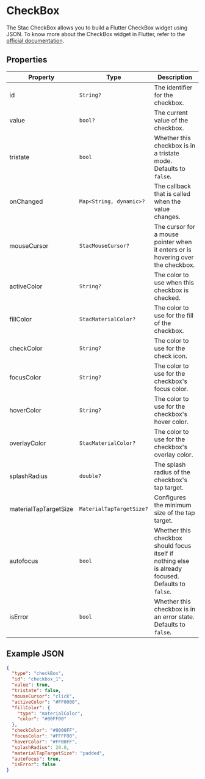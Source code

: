 # CheckBox

The Stac CheckBox allows you to build a Flutter CheckBox widget using JSON.
To know more about the CheckBox widget in Flutter, refer to the [official documentation](https://api.flutter.dev/flutter/material/Checkbox-class.html).

## Properties

| Property              | Type                     | Description                                                                                        |
|-----------------------|--------------------------|----------------------------------------------------------------------------------------------------|
| id                    | `String?`                | The identifier for the checkbox.                                                                   |
| value                 | `bool?`                  | The current value of the checkbox.                                                                 |
| tristate              | `bool`                   | Whether this checkbox is in a tristate mode. Defaults to `false`.                                  |
| onChanged             | `Map<String, dynamic>?`  | The callback that is called when the value changes.                                                |
| mouseCursor           | `StacMouseCursor?`      | The cursor for a mouse pointer when it enters or is hovering over the checkbox.                    |
| activeColor           | `String?`                | The color to use when this checkbox is checked.                                                    |
| fillColor             | `StacMaterialColor?`    | The color to use for the fill of the checkbox.                                                     |
| checkColor            | `String?`                | The color to use for the check icon.                                                               |
| focusColor            | `String?`                | The color to use for the checkbox's focus color.                                                   |
| hoverColor            | `String?`                | The color to use for the checkbox's hover color.                                                   |
| overlayColor          | `StacMaterialColor?`    | The color to use for the checkbox's overlay color.                                                 |
| splashRadius          | `double?`                | The splash radius of the checkbox's tap target.                                                    |
| materialTapTargetSize | `MaterialTapTargetSize?` | Configures the minimum size of the tap target.                                                     |
| autofocus             | `bool`                   | Whether this checkbox should focus itself if nothing else is already focused. Defaults to `false`. |
| isError               | `bool`                   | Whether this checkbox is in an error state. Defaults to `false`.                                   |

## Example JSON

```json
{
  "type": "checkBox",
  "id": "checkbox_1",
  "value": true,
  "tristate": false,
  "mouseCursor": "click",
  "activeColor": "#FF0000",
  "fillColor": {
    "type": "materialColor",
    "color": "#00FF00"
  },
  "checkColor": "#0000FF",
  "focusColor": "#FFFF00",
  "hoverColor": "#FF00FF",
  "splashRadius": 20.0,
  "materialTapTargetSize": "padded",
  "autofocus": true,
  "isError": false
}
```
